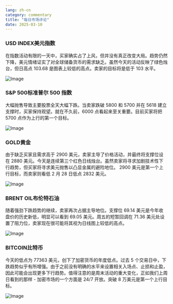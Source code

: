 ```yaml
---
lang: zh-cn
category: commentary
title: "每日市场评论"
date: 2025-03-10
---
```


### USD INDEX美元指数

在指数活动有限的一天中，买家确实占了上风，但并没有真正改变大局。趋势仍然下降，美元情绪证实了对全球储备货币的需求缺乏。虽然今天的活动反映了绿色烛台，但日高点 103.68 是图表上较低的高点。卖家的目标将是低于 103 水平。

![Image](https://markleighedu.github.io/img/Mar-2025/10-Mar-2025/usdindex.jpg)

### S&P 500标准普尔 500 指数

大幅抛售导致主要股票全天大幅下跌。当卖家跌破 5800 和 5700 并在 5618 建立支撑时，买家保持观望。就在不久前，6000 点看起来至关重要。目前买家将把 5700 点作为上行的第一个目标。

![Image](https://markleighedu.github.io/img/Mar-2025/10-Mar-2025/sp500.jpg)

### GOLD黄金

由于缺乏买家且需求高于 2900 美元，卖家主导了价格活动，并最终将支撑位设在 2880 美元。今天是连续第三个红色日线烛台。虽然卖家将寻求加剧技术性下行趋势，但买家将寻求美元抛售以凸显金属的避险地位。 2900 美元是第一个上行目标，而卖家则看低 2 月 28 日低点 2832 美元。

![Image](https://markleighedu.github.io/img/Mar-2025/10-Mar-2025/gold.jpg)

### BRENT OIL布伦特石油

随着强劲下跌趋势的继续，卖家再次占据主导地位。支撑位 69.14 美元是今年收盘价的历史新低，明显可以看到 69.05 美元。周五的短暂回调在 71.36 美元处设置了阻力位，卖家现在很可能将其视为日线图上较低的高点。

![Image](https://markleighedu.github.io/img/Mar-2025/10-Mar-2025/brentoil.jpg)

### BITCOIN比特币

今天的低点为 77363 美元，创下了加密货币的年度低点。过去 5 个交易日中，下跌趋势似乎有所增强。由于之前没有明确的水平来设置相关入场点、止损和止盈，因此可能会出现更多下行趋势。值得注意的是周末活动的重大变化，正如我们上周日看到的那样 - 加密市场的一个方面是 24/7 开放。突破 8 万美元是第一个上行目标。

![Image](https://markleighedu.github.io/img/Mar-2025/10-Mar-2025/bitcoin.jpg)

